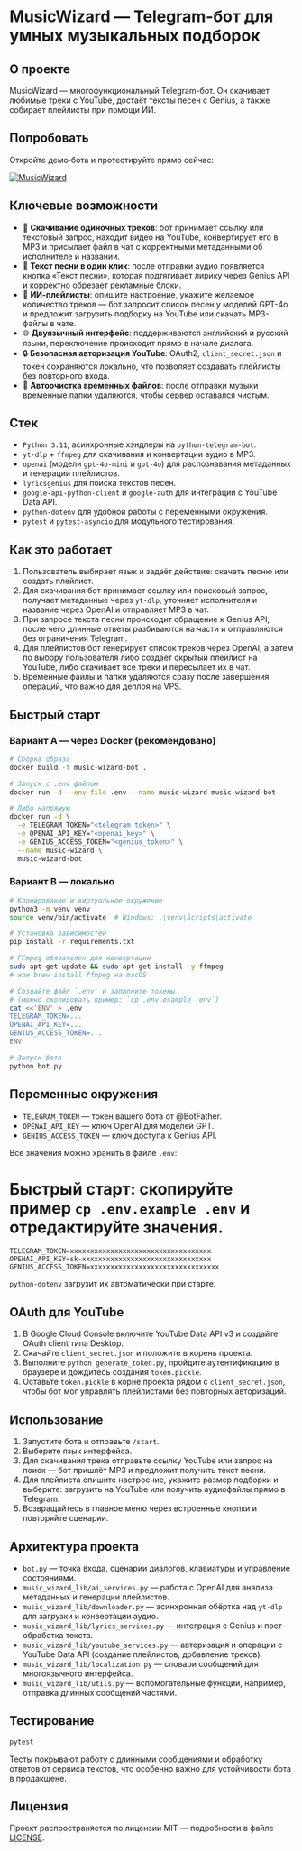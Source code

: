 # MusicWizard — Telegram-бот для умных музыкальных подборок

## О проекте
MusicWizard — многофункциональный Telegram-бот. Он скачивает любимые треки с YouTube, достаёт тексты песен с Genius, а также собирает плейлисты при помощи ИИ. 

## Попробовать

Откройте демо‑бота и протестируйте прямо сейчас: 

[![MusicWizard](https://img.shields.io/badge/MusicWizard-blue?logo=telegram)](https://t.me/bestyoutubebotintheworldbot)

## Ключевые возможности
- 🎵 **Скачивание одиночных треков**: бот принимает ссылку или текстовый запрос, находит видео на YouTube, конвертирует его в MP3 и присылает файл в чат с корректными метаданными об исполнителе и названии. 
- 📄 **Текст песни в один клик**: после отправки аудио появляется кнопка «Текст песни», которая подтягивает лирику через Genius API и корректно обрезает рекламные блоки.
- 🤖 **ИИ-плейлисты**: опишите настроение, укажите желаемое количество треков — бот запросит список песен у моделей GPT-4o и предложит загрузить подборку на YouTube или скачать MP3-файлы в чате.
- 🌐 **Двуязычный интерфейс**: поддерживаются английский и русский языки, переключение происходит прямо в начале диалога.
- 🔒 **Безопасная авторизация YouTube**: OAuth2, `client_secret.json` и токен сохраняются локально, что позволяет создавать плейлисты без повторного входа.
- 🧹 **Автоочистка временных файлов**: после отправки музыки временные папки удаляются, чтобы сервер оставался чистым.

## Стек
- `Python 3.11`, асинхронные хэндлеры на `python-telegram-bot`.
- `yt-dlp` + `ffmpeg` для скачивания и конвертации аудио в MP3.
- `openai` (модели `gpt-4o-mini` и `gpt-4o`) для распознавания метаданных и генерации плейлистов.
- `lyricsgenius` для поиска текстов песен.
- `google-api-python-client` и `google-auth` для интеграции с YouTube Data API.
- `python-dotenv` для удобной работы с переменными окружения.
- `pytest` и `pytest-asyncio` для модульного тестирования.

## Как это работает
1. Пользователь выбирает язык и задаёт действие: скачать песню или создать плейлист.
2. Для скачивания бот принимает ссылку или поисковый запрос, получает метаданные через `yt-dlp`, уточняет исполнителя и название через OpenAI и отправляет MP3 в чат.
3. При запросе текста песни происходит обращение к Genius API, после чего длинные ответы разбиваются на части и отправляются без ограничения Telegram.
4. Для плейлистов бот генерирует список треков через OpenAI, а затем по выбору пользователя либо создаёт скрытый плейлист на YouTube, либо скачивает все треки и пересылает их в чат.
5. Временные файлы и папки удаляются сразу после завершения операций, что важно для деплоя на VPS.

## Быстрый старт
### Вариант A — через Docker (рекомендовано)
```bash
# Сборка образа
docker build -t music-wizard-bot .

# Запуск с .env файлом
docker run -d --env-file .env --name music-wizard music-wizard-bot

# Либо напрямую
docker run -d \
  -e TELEGRAM_TOKEN="<telegram_token>" \
  -e OPENAI_API_KEY="<openai_key>" \
  -e GENIUS_ACCESS_TOKEN="<genius_token>" \
  --name music-wizard \
  music-wizard-bot
```

### Вариант B — локально
```bash
# Клонирование и виртуальное окружение
python3 -m venv venv
source venv/bin/activate  # Windows: .\venv\Scripts\activate

# Установка зависимостей
pip install -r requirements.txt

# FFmpeg обязателен для конвертации
sudo apt-get update && sudo apt-get install -y ffmpeg
# или brew install ffmpeg на macOS

# Создайте файл `.env` и заполните токены
# (можно скопировать пример: `cp .env.example .env`)
cat <<'ENV' > .env
TELEGRAM_TOKEN=...
OPENAI_API_KEY=...
GENIUS_ACCESS_TOKEN=...
ENV

# Запуск бота
python bot.py
```

## Переменные окружения
- `TELEGRAM_TOKEN` — токен вашего бота от @BotFather.
- `OPENAI_API_KEY` — ключ OpenAI для моделей GPT.
- `GENIUS_ACCESS_TOKEN` — ключ доступа к Genius API.

Все значения можно хранить в файле `.env`:
# Быстрый старт: скопируйте пример `cp .env.example .env` и отредактируйте значения.
```env
TELEGRAM_TOKEN=xxxxxxxxxxxxxxxxxxxxxxxxxxxxxxxxxxx
OPENAI_API_KEY=sk-xxxxxxxxxxxxxxxxxxxxxxxxxxxxxxxx
GENIUS_ACCESS_TOKEN=xxxxxxxxxxxxxxxxxxxxxxxxxxxxxxxx
```
`python-dotenv` загрузит их автоматически при старте.

## OAuth для YouTube
1. В Google Cloud Console включите YouTube Data API v3 и создайте OAuth client типа Desktop.
2. Скачайте `client_secret.json` и положите в корень проекта.
3. Выполните `python generate_token.py`, пройдите аутентификацию в браузере и дождитесь создания `token.pickle`.
4. Оставьте `token.pickle` в корне проекта рядом с `client_secret.json`, чтобы бот мог управлять плейлистами без повторных авторизаций.

## Использование
1. Запустите бота и отправьте `/start`.
2. Выберите язык интерфейса.
3. Для скачивания трека отправьте ссылку YouTube или запрос на поиск — бот пришлёт MP3 и предложит получить текст песни.
4. Для плейлиста опишите настроение, укажите размер подборки и выберите: загрузить на YouTube или получить аудиофайлы прямо в Telegram.
5. Возвращайтесь в главное меню через встроенные кнопки и повторяйте сценарии.

## Архитектура проекта
- `bot.py` — точка входа, сценарии диалогов, клавиатуры и управление состояниями.
- `music_wizard_lib/ai_services.py` — работа с OpenAI для анализа метаданных и генерации плейлистов.
- `music_wizard_lib/downloader.py` — асинхронная обёртка над `yt-dlp` для загрузки и конвертации аудио.
- `music_wizard_lib/lyrics_services.py` — интеграция с Genius и пост-обработка текста.
- `music_wizard_lib/youtube_services.py` — авторизация и операции с YouTube Data API (создание плейлистов, добавление треков).
- `music_wizard_lib/localization.py` — словари сообщений для многоязычного интерфейса.
- `music_wizard_lib/utils.py` — вспомогательные функции, например, отправка длинных сообщений частями.

## Тестирование
```bash
pytest
```
Тесты покрывают работу с длинными сообщениями и обработку ответов от сервиса текстов, что особенно важно для устойчивости бота в продакшене.

## Лицензия
Проект распространяется по лицензии MIT — подробности в файле [LICENSE](LICENSE).
